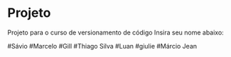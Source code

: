 # Projeto
Projeto para o curso de versionamento de código
Insira seu nome abaixo:

#Sávio
#Marcelo
#Gill
#Thiago Silva
#Luan
#giulie
#Márcio Jean
